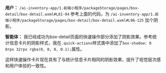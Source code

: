 **用户：** 
`/ai-inventory-app/1.前端小程序/packageStorage/pages/box-detail/box-detail.wxml#L81-94`  参考上面的代码，为 `/ai-inventory-app/1.前端小程序/packageStorage/pages/box-detail/box-detail.wxml#L96-125`  加个阴影。

**智能体：** 
我已经成功为box-detail页面的快速操作部分添加了阴影效果。参考统计信息卡片的阴影样式，我在`.quick-actions`样式类中添加了`box-shadow: 0 8rpx 32rpx rgba(0, 0, 0, 0.1);`属性。

这样快速操作卡片现在具有了与统计信息卡片相同的阴影效果，提升了视觉层次感和用户体验的一致性。